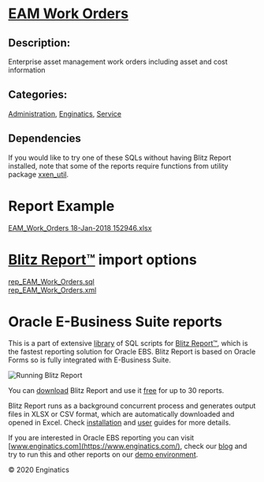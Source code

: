 # [EAM Work Orders](https://www.enginatics.com/reports/eam-work-orders/)
## Description: 
Enterprise asset management work orders including asset and cost information
## Categories: 
[Administration](https://www.enginatics.com/library/?pg=1&category[]=Administration), [Enginatics](https://www.enginatics.com/library/?pg=1&category[]=Enginatics), [Service](https://www.enginatics.com/library/?pg=1&category[]=Service)
## Dependencies
If you would like to try one of these SQLs without having Blitz Report installed, note that some of the reports require functions from utility package [xxen_util](https://www.enginatics.com/xxen_util/true).
# Report Example
[EAM_Work_Orders 18-Jan-2018 152946.xlsx](https://www.enginatics.com/example/eam-work-orders/)
# [Blitz Report™](https://www.enginatics.com/blitz-report/) import options
[rep_EAM_Work_Orders.sql](https://www.enginatics.com/export/eam-work-orders/)\
[rep_EAM_Work_Orders.xml](https://www.enginatics.com/xml/eam-work-orders/)
# Oracle E-Business Suite reports

This is a part of extensive [library](https://www.enginatics.com/library/) of SQL scripts for [Blitz Report™](https://www.enginatics.com/blitz-report/), which is the fastest reporting solution for Oracle EBS. Blitz Report is based on Oracle Forms so is fully integrated with E-Business Suite. 

![Running Blitz Report](https://www.enginatics.com/wp-content/uploads/2018/01/Running-blitz-report.png) 

You can [download](https://www.enginatics.com/download/) Blitz Report and use it [free](https://www.enginatics.com/pricing/) for up to 30 reports. 

Blitz Report runs as a background concurrent process and generates output files in XLSX or CSV format, which are automatically downloaded and opened in Excel. Check [installation](https://www.enginatics.com/installation-guide/) and [user](https://www.enginatics.com/user-guide/) guides for more details.

If you are interested in Oracle EBS reporting you can visit [www.enginatics.com](https://www.enginatics.com/), check our [blog](https://www.enginatics.com/blog/) and try to run this and other reports on our [demo environment](http://demo.enginatics.com/).

© 2020 Enginatics